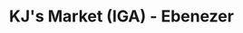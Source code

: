 ---
title: "KJ's Market (IGA) - Ebenezer"
url: /florence/kjs-market-iga-ebenezer/
shop: supermarket
---